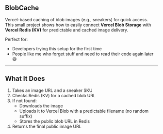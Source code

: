 ## BlobCache

Vercel-based caching of blob images (e.g., sneakers) for quick access.  
This small project shows how to easily connect **Vercel Blob Storage** with **Vercel Redis (KV)** for predictable and cached image delivery.

Perfect for:
- Developers trying this setup for the first time
- People like me who forget stuff and need to read their code again later 😄

---

## What It Does

1. Takes an image URL and a sneaker SKU
2. Checks Redis (KV) for a cached blob URL
3. If not found:
   - Downloads the image
   - Uploads it to Vercel Blob with a predictable filename (no random suffix)
   - Stores the public blob URL in Redis
4. Returns the final public image URL

